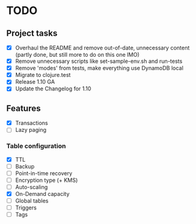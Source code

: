 # TODO

## Project tasks
- [x] Overhaul the README and remove out-of-date, unnecessary content (partly done, but still more to do on this one IMO)
- [x] Remove unnecessary scripts like set-sample-env.sh and run-tests
- [x] Remove 'modes' from tests, make everything use DynamoDB local
- [x] Migrate to clojure.test 
- [x] Release 1.10 GA
- [x] Update the Changelog for 1.10 

## Features
- [x] Transactions
- [ ] Lazy paging

### Table configuration
- [x] TTL
- [ ] Backup
- [ ] Point-in-time recovery
- [ ] Encryption type (+ KMS)
- [ ] Auto-scaling
- [x] On-Demand capacity  
- [ ] Global tables
- [ ] Triggers
- [ ] Tags
